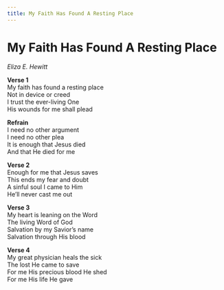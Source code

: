 ```yaml
---
title: My Faith Has Found A Resting Place    
---
```


# My Faith Has Found A Resting Place    
    
_Eliza E. Hewitt_    
  
**Verse 1**  
My faith has found a resting place  
Not in device or creed  
I trust the ever-living One  
His wounds for me shall plead  
  
**Refrain**  
I need no other argument  
I need no other plea  
It is enough that Jesus died  
And that He died for me  
  
**Verse 2**  
Enough for me that Jesus saves  
This ends my fear and doubt  
A sinful soul I came to Him  
He’ll never cast me out  
  
**Verse 3**  
My heart is leaning on the Word  
The living Word of God  
Salvation by my Savior’s name  
Salvation through His blood  
  
**Verse 4**  
My great physician heals the sick  
The lost He came to save  
For me His precious blood He shed  
For me His life He gave  
  
  